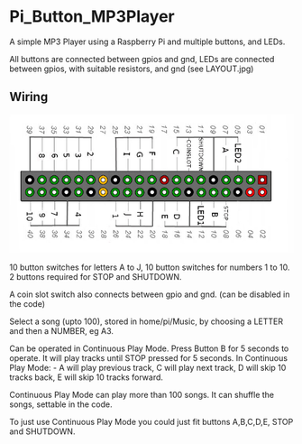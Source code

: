 # Pi_Button_MP3Player

A simple MP3 Player using a Raspberry Pi and multiple buttons, and LEDs.

All buttons are connected between gpios and gnd, LEDs are connected between gpios, with suitable resistors, and gnd (see LAYOUT.jpg)

## Wiring

![Wiring](LAYOUT.jpg)

10 button switches for letters A to J, 10 button switches for numbers 1 to 10. 2 buttons required for STOP and SHUTDOWN.

A coin slot switch also connects between gpio and gnd. (can be disabled in the code)

Select a song (upto 100), stored in home/pi/Music, by choosing a LETTER and then a NUMBER, eg A3.

Can be operated in Continuous Play Mode. Press Button B for 5 seconds to operate. It will play tracks until STOP pressed for 5 seconds.
In Continuous Play Mode: - A will play previous track, C will play next track, D will skip 10 tracks back, E will skip 10 tracks forward.

Continuous Play Mode can play more than 100 songs. It can shuffle the songs, settable in the code.

To just use Continuous Play Mode you could just fit buttons A,B,C,D,E, STOP and SHUTDOWN.

